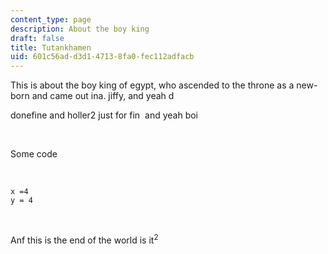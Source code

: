 ```yaml
---
content_type: page
description: About the boy king
draft: false
title: Tutankhamen
uid: 601c56ad-d3d1-4713-8fa0-fec112adfacb
---
```

This is about the boy king of egypt, who ascended to the throne as a new-born and came out ina. jiffy, and yeah d

donefine and holler2 just for fin  and yeah boi

 

Some code 

 

```plaintext
x =4
y = 4
```

 

Anf this is the end of the world is it<sup>2</sup>